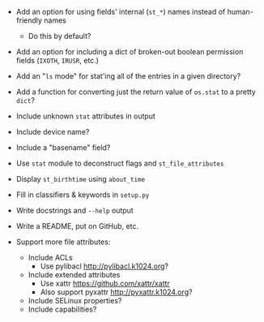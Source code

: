 - Add an option for using fields' internal (`st_*`) names instead of
  human-friendly names
    - Do this by default?
- Add an option for including a dict of broken-out boolean permission fields
  (`IXOTH`, `IRUSR`, etc.)
- Add an "`ls` mode" for stat'ing all of the entries in a given directory?
- Add a function for converting just the return value of `os.stat` to a pretty
  `dict`?

- Include unknown `stat` attributes in output
- Include device name?
- Include a "basename" field?
- Use `stat` module to deconstruct flags and `st_file_attributes`
- Display `st_birthtime` using `about_time`

- Fill in classifiers & keywords in `setup.py`
- Write docstrings and `--help` output
- Write a README, put on GitHub, etc.

- Support more file attributes:
    - Include ACLs
        - Use pylibacl <http://pylibacl.k1024.org>?
    - Include extended attributes
        - Use xattr <https://github.com/xattr/xattr>
        - Also support pyxattr <http://pyxattr.k1024.org>?
    - Include SELinux properties?
    - Include capabilities?
